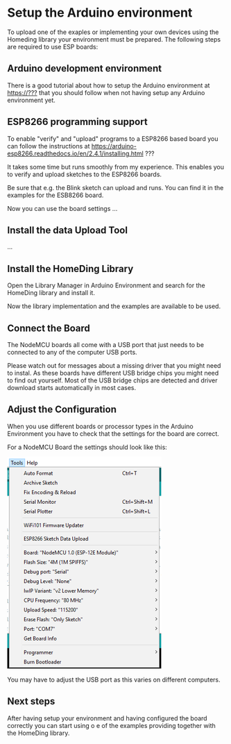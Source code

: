 # Setup the Arduino environment

To upload one of the exaples or implementing your own devices using the Homeding library your environment must be prepared. 
The following steps are required to use ESP boards:

## Arduino development environment

There is a good tutorial about how to setup the Arduino environment at <https://???> that you should follow when not having setup any Arduino environment yet.

## ESP8266 programming support

To enable "verify" and "upload" programs to a ESP8266 based board you can follow the instructions at
 <https://arduino-esp8266.readthedocs.io/en/2.4.1/installing.html> ???

It takes some time but runs smoothly from my experience. This enables you to verify and upload sketches to the ESP8266 boards.

Be sure that e.g. the Blink sketch can upload and runs. You can find it in the examples for the ESB8266 board.

Now you can use the board settings
...


## Install the data Upload Tool

...

## Install the HomeDing Library

Open the Library Manager in Arduino Environment and search for the HomeDing library and install it.

Now the library implementation and the examples are available to be used.


## Connect the Board

The NodeMCU boards all come with a USB port that just needs to be connected to any of the computer USB ports.

Please watch out for messages about a missing driver that you might need to instal. As these boards have different USB bridge chips you might need to find out yourself. Most of the USB bridge chips are detected and driver download starts automatically in most cases.

## Adjust the Configuration

When you use different boards or processor types in the Arduino Environment you have to check that the settings for the board are correct.

For a NodeMCU Board the settings should look like this:

![NodeMCU Configuration](ConfigMenu.png)

You may have to adjust the USB port as this varies on different computers.


## Next steps

After having setup your environment and having configured the board correctly you can start using o e of the examples providing together with the HomeDing library.